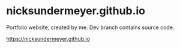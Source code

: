 # nicksundermeyer.github.io

Portfolio website, created by me. Dev branch contains source code.

https://nicksundermeyer.github.io
